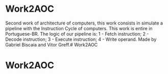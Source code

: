 # Work2AOC
Second work of architecture of computers, this work consists in simulate a pipeline with the Instruction Cycle of computers.
This work is entire in Portuguese-BR.
The logic of our pipeline is:
1 - Fetch instruction;
2 - Decode instruction;
3 - Execute instruction;
4 - Write operand.
Made by Gabriel Biscaia and Vitor Greff.# Work2AOC
# Work2AOC
